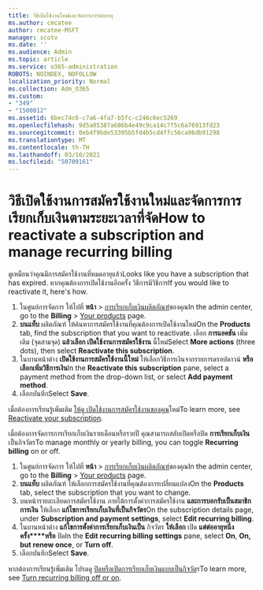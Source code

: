 ```yaml
---
title: วิธีเปิดใช้งานใหม่และจัดการการต่ออายุ
ms.author: cmcatee
author: cmcatee-MSFT
manager: scotv
ms.date: ''
ms.audience: Admin
ms.topic: article
ms.service: o365-administration
ROBOTS: NOINDEX, NOFOLLOW
localization_priority: Normal
ms.collection: Adm_O365
ms.custom:
- "349"
- "1500012"
ms.assetid: 6bec74c6-c7a6-4fa7-b5fc-c246c6ec5269
ms.openlocfilehash: 9d5a05387a686b4e49c9ca14c7f5c6a76913fd23
ms.sourcegitcommit: 0eb4f9bde53395b5fd4b5cd4ffc56ca96db91298
ms.translationtype: MT
ms.contentlocale: th-TH
ms.lasthandoff: 03/10/2021
ms.locfileid: "50709161"
---
```

# <a name="how-to-reactivate-a-subscription-and-manage-recurring-billing"></a><span data-ttu-id="77374-102">วิธีเปิดใช้งานการสมัครใช้งานใหม่และจัดการการเรียกเก็บเงินตามระยะเวลาที่จัด</span><span class="sxs-lookup"><span data-stu-id="77374-102">How to reactivate a subscription and manage recurring billing</span></span>

<span data-ttu-id="77374-103">ดูเหมือนว่าคุณมีการสมัครใช้งานที่หมดอายุแล้ว</span><span class="sxs-lookup"><span data-stu-id="77374-103">Looks like you have a subscription that has expired.</span></span> <span data-ttu-id="77374-104">หากคุณต้องการเปิดใช้งานอีกครั้ง วิธีการมีวิธีการ</span><span class="sxs-lookup"><span data-stu-id="77374-104">If you would like to reactivate it, here's how.</span></span>
  
1. <span data-ttu-id="77374-105">ในศูนย์การจัดการ ให้ไปที่ **หน้า**  >  [การเรียกเก็บเงินผลิตภัณฑ์](https://go.microsoft.com/fwlink/p/?linkid=842054)ของคุณ</span><span class="sxs-lookup"><span data-stu-id="77374-105">In the admin center, go to the **Billing** > [Your products](https://go.microsoft.com/fwlink/p/?linkid=842054) page.</span></span>
2. <span data-ttu-id="77374-106">**บนแท็บ** ผลิตภัณฑ์ ให้ค้นหาการสมัครใช้งานที่คุณต้องการเปิดใช้งานใหม่</span><span class="sxs-lookup"><span data-stu-id="77374-106">On the **Products** tab, find the subscription that you want to reactivate.</span></span> <span data-ttu-id="77374-107">เลือก **การแอคชัน** เพิ่มเติม (จุดสามจุด) **แล้วเลือก เปิดใช้งานการสมัครใช้งาน** นี้ใหม่</span><span class="sxs-lookup"><span data-stu-id="77374-107">Select **More actions** (three dots), then select **Reactivate this subscription**.</span></span>
3. <span data-ttu-id="77374-108">ในบานหน้าต่าง **เปิดใช้งานการสมัครใช้งานนี้ใหม่** ให้เลือกวิธีการเงินจากรายการดรอปดาวน์ **หรือเลือกเพิ่มวิธีการเงิน**</span><span class="sxs-lookup"><span data-stu-id="77374-108">In the **Reactivate this subscription** pane, select a payment method from the drop-down list, or select **Add payment method**.</span></span>
4. <span data-ttu-id="77374-109">เลือกบันทึก</span><span class="sxs-lookup"><span data-stu-id="77374-109">Select **Save**.</span></span>

<span data-ttu-id="77374-110">เมื่อต้องการเรียนรู้เพิ่มเติม [ให้ดู เปิดใช้งานการสมัครใช้งานของคุณ](https://docs.microsoft.com/microsoft-365/commerce/subscriptions/reactivate-your-subscription)ใหม่</span><span class="sxs-lookup"><span data-stu-id="77374-110">To learn more, see [Reactivate your subscription](https://docs.microsoft.com/microsoft-365/commerce/subscriptions/reactivate-your-subscription).</span></span>

<span data-ttu-id="77374-111">เมื่อต้องการจัดการการเรียกเก็บเงินรายเดือนหรือรายปี คุณสามารถสลับเปิดหรือปิด **การเรียกเก็บเงิน** เป็นกิจวัตร</span><span class="sxs-lookup"><span data-stu-id="77374-111">To manage monthly or yearly billing, you can toggle **Recurring billing** on or off.</span></span>
  
1. <span data-ttu-id="77374-112">ในศูนย์การจัดการ ให้ไปที่ **หน้า**  >  [การเรียกเก็บเงินผลิตภัณฑ์](https://go.microsoft.com/fwlink/p/?linkid=842054)ของคุณ</span><span class="sxs-lookup"><span data-stu-id="77374-112">In the admin center, go to the **Billing** > [Your products](https://go.microsoft.com/fwlink/p/?linkid=842054) page.</span></span>
2. <span data-ttu-id="77374-113">**บนแท็บ** ผลิตภัณฑ์ ให้เลือกการสมัครใช้งานที่คุณต้องการเปลี่ยนแปลง</span><span class="sxs-lookup"><span data-stu-id="77374-113">On the **Products** tab, select the subscription that you want to change.</span></span>
3. <span data-ttu-id="77374-114">บนหน้ารายละเอียดการสมัครใช้งาน ภายใต้การตั้งค่าการสมัครใช้งาน **และการบอกรับเป็นสมาชิกการเงิน** ให้เลือก **แก้ไขการเรียกเก็บเงินที่เป็นกิจวัตร**</span><span class="sxs-lookup"><span data-stu-id="77374-114">On the subscription details page, under **Subscription and payment settings**, select **Edit recurring billing**.</span></span>
4. <span data-ttu-id="77374-115">ในบานหน้าต่าง **แก้ไขการตั้งค่าการเรียกเก็บเงินเป็น** กิจวัตร **ให้เลือก** เปิด **แต่ต่ออายุหนึ่งครั้ง\*\*\*\*หรือ** ปิด</span><span class="sxs-lookup"><span data-stu-id="77374-115">In the **Edit recurring billing settings** pane, select **On**, **On, but renew once**, or **Turn off**.</span></span>
5. <span data-ttu-id="77374-116">เลือกบันทึก</span><span class="sxs-lookup"><span data-stu-id="77374-116">Select **Save**.</span></span>

<span data-ttu-id="77374-117">หากต้องการเรียนรู้เพิ่มเติม โปรดดู [ปิดหรือเปิดการเรียกเก็บเงินแบบเป็นกิจวัต](https://docs.microsoft.com/microsoft-365/commerce/subscriptions/renew-your-subscription#turn-recurring-billing-off-or-on)ร</span><span class="sxs-lookup"><span data-stu-id="77374-117">To learn more, see [Turn recurring billing off or on](https://docs.microsoft.com/microsoft-365/commerce/subscriptions/renew-your-subscription#turn-recurring-billing-off-or-on).</span></span>